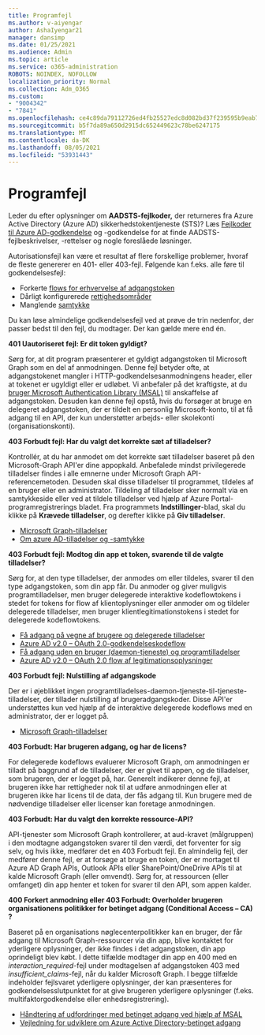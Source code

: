 ```yaml
---
title: Programfejl
ms.author: v-aiyengar
author: AshaIyengar21
manager: dansimp
ms.date: 01/25/2021
ms.audience: Admin
ms.topic: article
ms.service: o365-administration
ROBOTS: NOINDEX, NOFOLLOW
localization_priority: Normal
ms.collection: Adm_O365
ms.custom:
- "9004342"
- "7841"
ms.openlocfilehash: ce4c89da79112726ed4fb25527edc8d082bd37f239595b9eab7279abeeecfd7e
ms.sourcegitcommit: b5f7da89a650d2915dc652449623c78be6247175
ms.translationtype: MT
ms.contentlocale: da-DK
ms.lasthandoff: 08/05/2021
ms.locfileid: "53931443"
---
```

# <a name="application-errors"></a>Programfejl

Leder du efter oplysninger om **AADSTS-fejlkoder,** der returneres fra Azure Active Directory (Azure AD) sikkerhedstokentjeneste (STS)? Læs [Fejlkoder til Azure AD-godkendelse](https://docs.microsoft.com/azure/active-directory/develop/reference-aadsts-error-codes) og -godkendelse for at finde AADSTS-fejlbeskrivelser, -rettelser og nogle foreslåede løsninger.

Autorisationsfejl kan være et resultat af flere forskellige problemer, hvoraf de fleste genererer en 401- eller 403-fejl. Følgende kan f.eks. alle føre til godkendelsesfejl:

- Forkerte [flows for erhvervelse af adgangstoken](https://docs.microsoft.com/azure/active-directory/develop/reference-aadsts-error-codes) 
- Dårligt konfigurerede [rettighedsområder](https://docs.microsoft.com/azure/active-directory/develop/active-directory-v2-scopes) 
- Manglende [samtykke](https://docs.microsoft.com/azure/active-directory/develop/active-directory-devhowto-multi-tenant-overview#understanding-user-and-admin-consent)

Du kan løse almindelige godkendelsesfejl ved at prøve de trin nedenfor, der passer bedst til den fejl, du modtager. Der kan gælde mere end én.

**401 Uautoriseret fejl: Er dit token gyldigt?**

Sørg for, at dit program præsenterer et gyldigt adgangstoken til Microsoft Graph som en del af anmodningen. Denne fejl betyder ofte, at adgangstokenet mangler i HTTP-godkendelsesanmodningens header, eller at tokenet er ugyldigt eller er udløbet. Vi anbefaler på det kraftigste, at du [bruger Microsoft Authentication Library (MSAL)](https://docs.microsoft.com/azure/active-directory/develop/msal-overview) til anskaffelse af adgangstoken. Desuden kan denne fejl opstå, hvis du forsøger at bruge en delegeret adgangstoken, der er tildelt en personlig Microsoft-konto, til at få adgang til en API, der kun understøtter arbejds- eller skolekonti (organisationskonti).

**403 Forbudt fejl: Har du valgt det korrekte sæt af tilladelser?**

Kontrollér, at du har anmodet om det korrekte sæt tilladelser baseret på den Microsoft-Graph API'er dine appopkald. Anbefalede mindst privilegerede tilladelser findes i alle emnerne under Microsoft Graph API-referencemetoden. Desuden skal disse tilladelser til programmet, tildeles af en bruger eller en administrator. Tildeling af tilladelser sker normalt via en samtykkeside eller ved at tildele tilladelser ved hjælp af Azure Portal-programregistrerings bladet. Fra programmets **Indstillinger**-blad, skal du klikke på **Krævede tilladelser**, og derefter klikke på **Giv tilladelser**.

- [Microsoft Graph-tilladelser](https://docs.microsoft.com/graph/permissions-reference) 
- [Om azure AD-tilladelser og -samtykke](https://docs.microsoft.com/azure/active-directory/develop/v2-permissions-and-consent) 

**403 Forbudt fejl: Modtog din app et token, svarende til de valgte tilladelser?**

Sørg for, at den type tilladelser, der anmodes om eller tildeles, svarer til den type adgangstoken, som din app får. Du anmoder og giver muligvis programtilladelser, men bruger delegerede interaktive kodeflowtokens i stedet for tokens for flow af klientoplysninger eller anmoder om og tildeler delegerede tilladelser, men bruger klientlegitimationstokens i stedet for delegerede kodeflowtokens.

- [Få adgang på vegne af brugere og delegerede tilladelser](https://docs.microsoft.com/graph/auth_v2_user) 
- [Azure AD v2.0 – OAuth 2.0-godkendelseskodeflow](https://docs.microsoft.com/azure/active-directory/develop/v2-oauth2-auth-code-flow) 
- [Få adgang uden en bruger (daemon-tjeneste) og programtilladelser](https://docs.microsoft.com/graph/auth_v2_service) 
- [Azure AD v2.0 – OAuth 2.0 flow af legitimationsoplysninger](https://docs.microsoft.com/azure/active-directory/develop/v2-oauth2-client-creds-grant-flow) 

**403 Forbudt fejl: Nulstilling af adgangskode**

Der er i øjeblikket ingen programtilladelses-daemon-tjeneste-til-tjeneste-tilladelser, der tillader nulstilling af brugeradgangskoder. Disse API'er understøttes kun ved hjælp af de interaktive delegerede kodeflows med en administrator, der er logget på.

- [Microsoft Graph-tilladelser](https://docs.microsoft.com/graph/permissions-reference)

**403 Forbudt: Har brugeren adgang, og har de licens?**

For delegerede kodeflows evaluerer Microsoft Graph, om anmodningen er tilladt på baggrund af de tilladelser, der er givet til appen, og de tilladelser, som brugeren, der er logget på, har. Generelt indikerer denne fejl, at brugeren ikke har rettigheder nok til at udføre anmodningen eller at brugeren ikke har licens til de data, der fås adgang til. Kun brugere med de nødvendige tilladelser eller licenser kan foretage anmodningen.

**403 Forbudt: Har du valgt den korrekte ressource-API?**

API-tjenester som Microsoft Graph kontrollerer, at aud-kravet (målgruppen) i den modtagne adgangstoken svarer til den værdi, det forventer for sig selv, og hvis ikke, medfører det en 403 Forbudt fejl. En almindelig fejl, der medfører denne fejl, er at forsøge at bruge en token, der er mortaget til Azure AD Graph APIs, Outlook APIs eller SharePoint/OneDrive APIs til at kalde Microsoft Graph (eller omvendt). Sørg for, at ressourcen (eller omfanget) din app henter et token for svarer til den API, som appen kalder.

**400 Forkert anmodning eller 403 Forbudt: Overholder brugeren organisationens politikker for betinget adgang (Conditional Access – CA) ?**

Baseret på en organisations nøglecenterpolitikker kan en bruger, der får adgang til Microsoft Graph-ressourcer via din app, blive kontaktet for yderligere oplysninger, der ikke findes i det adgangstoken, din app oprindeligt blev købt. I dette tilfælde modtager din app en 400 med en *interaction_required*-fejl under modtagelsen af adgangstoken 403 med *insufficient_claims*-fejl, når du kalder Microsoft Graph. I begge tilfælde indeholder fejlsvaret yderligere oplysninger, der kan præsenteres for godkendelsesslutpunktet for at give brugeren yderligere oplysninger (f.eks. multifaktorgodkendelse eller enhedsregistrering).

- [Håndtering af udfordringer med betinget adgang ved hjælp af MSAL ](https://docs.microsoft.com/azure/active-directory/develop/msal-handling-exceptions#conditional-access-and-claims-challenges)
- [Vejledning for udviklere om Azure Active Directory-betinget adgang](https://docs.microsoft.com/azure/active-directory/develop/conditional-access-dev-guide)
